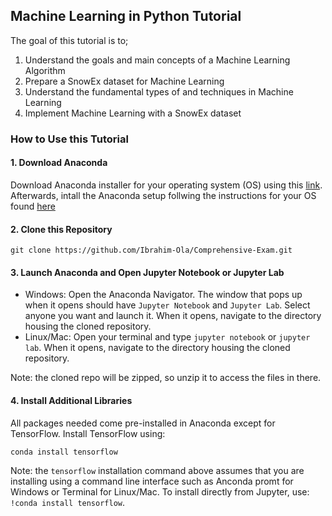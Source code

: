 ## Machine Learning in Python Tutorial 

The goal of this tutorial is to;

1. Understand the goals and main concepts of a Machine Learning Algorithm
2. Prepare a SnowEx dataset for Machine Learning
3. Understand the fundamental types of and techniques in Machine Learning
4. Implement Machine Learning with a SnowEx dataset 

### How to Use this Tutorial

#### 1. Download Anaconda

Download Anaconda installer for your operating system (OS) using this [link](https://www.anaconda.com/products/individual). Afterwards, intall the Anaconda setup follwing the instructions for your OS found [here](https://docs.anaconda.com/anaconda/install/)

#### 2. Clone this Repository ####

    git clone https://github.com/Ibrahim-Ola/Comprehensive-Exam.git

#### 3. Launch Anaconda and Open Jupyter Notebook or Jupyter Lab

* Windows: Open the Anaconda Navigator. The window that pops up when it opens should have `Jupyter Notebook` and `Jupyter Lab`. Select anyone you want and launch it. When it opens, navigate to the directory housing the cloned repository.
* Linux/Mac: Open your terminal and type `jupyter notebook` or `jupyter lab`.  When it opens, navigate to the directory housing the cloned repository.

Note: the cloned repo will be zipped, so unzip it to access the files in there.

#### 4. Install Additional Libraries ####

All packages needed come pre-installed in Anaconda except for TensorFlow. Install TensorFlow using:

    conda install tensorflow

Note: the `tensorflow` installation command above assumes that you are installing using a command line interface such as Anconda promt for Windows or Terminal for Linux/Mac. To install directly from Jupyter, use: `!conda install tensorflow`.
